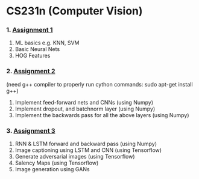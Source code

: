 # CS231n (Computer Vision)

### 1. [Assignment 1](https://cs231n.github.io/assignments2017/assignment1/)
1. ML basics e.g. KNN, SVM
2. Basic Neural Nets
3. HOG Features

### 2. [Assignment 2](https://cs231n.github.io/assignments2017/assignment2/)

(need  g++ compiler to properly run cython commands: sudo apt-get install g++)
1. Implement feed-forward nets and CNNs (using Numpy)
2. Implement dropout, and batchnorm layer (using Numpy)
3. Implement the backwards pass for all the above layers (using Numpy)

### 3. [Assignment 3](https://cs231n.github.io/assignments2017/assignment3/)
1. RNN & LSTM forward and backward pass (using Numpy)
2. Image captioning using LSTM and CNN (using Tensorflow)
3. Generate adversarial images (using Tensorflow)
4. Salency Maps (using Tensorflow)
5. Image generation using GANs


